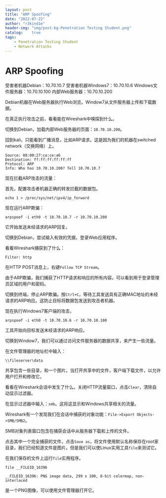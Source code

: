 ```yaml
---
layout: post
title: "ARP Spoofing"
date: "2022-07-22"
author: "r3kind1e"
header-img: "img/post-bg-Penetration Testing Student.png"
catalog:    true
tags: 
    - Penetration Testing Student
    - Network Attacks
---
```


# ARP Spoofing
受害者机器Debian：10.70.10.7
受害者机器Windows7：10.70.10.6
Windows文件服务器：10.70.10.100
内部Web服务器：10.70.10.200

Debian机器在Web服务器执行Web浏览。Window7从文件服务器上传和下载数据。

在真正执行攻击之前，看看能在Wireshark中嗅探到什么。

切换到Debian，加载内部Web服务器的页面：`10.70.10.200`。

回到kali，只能看到广播消息，比如ARP请求。这是因为我们的机器在switched network（交换网络）上。

```
Source: 08:00:27:ca:ce:a6
Destination: ff:ff:ff:ff:ff:ff
Protocol: ARP
Info: Who has 10.70.10.200? Tell 10.70.10.7
```

现在拦截ARP攻击的流量：

首先，配置攻击者机器正确的转发拦截的数据包。

```
echo 1 > /proc/sys/net/ipv4/ip_forward
```

现在运行ARP欺骗：

```
arpspoof -i eth0 -t 10.70.10.7 -r 10.70.10.200
```

它开始发送未经请求的ARP回复。

切换到Debian，尝试输入有效的凭据，登录Web应用程序。

看看Wireshark捕获到了什么：

```
Filter: http
```

在HTTP POST消息上，右键`Follow TCP Stream`。

由于ARP欺骗，我们捕获了HTTP请求和响应的所有内容。可以看到用于登录管理员区域的用户和密码。

切换到终端，停止ARP欺骗。按`Ctrl+C`，等待工具发送具有正确MAC地址的未经请求的ARP响应。这防止目标将数据包发送到攻击者机器。

现在执行Windows7客户端的攻击，

```
arpspoof -i eth0 -t 10.70.10.6 -r 10.70.10.100
```

工具开始向目标发送未经请求的ARP响应。

切换到Window7，我们可以通过访问文件服务器的数据共享，来产生一些流量。

在文件管理器的地址栏中输入：

```
\\fileserver\data
```

共享包含一些目录，和一个图片。当打开共享中的文件，客户端下载文件，以允许用户打开和修改它。

看看在Wireshark会话中发生了什么。关闭HTTP流量窗口，点击`Clear`，清除自动显示过滤器。

在显示过滤器中输入：`smb`。这将这显示和Windows共享相关的流量。

Wireshark有一个发现我们在会话中捕获的对象功能：`File->Export Objects->SMB/SMB2`。

SMB对象列表窗口包含在捕获会话中从服务器下载和上传的文件。

点击其中一个完全捕获的文件，点击`Save as`，将文件使用默认名称保存在root家目录，我们已经知道文件是图片。但是我们可以使Linux实用工具`file`来测试它。

在我们保存的文件上运行`file`实用程序。

```
file __FILEID_16396

__FILEID_16396: PNG image data, 299 x 100, 8-bit colormap, non-interlaced
```

是一个PNG图像，可以使用文件管理器打开它。





